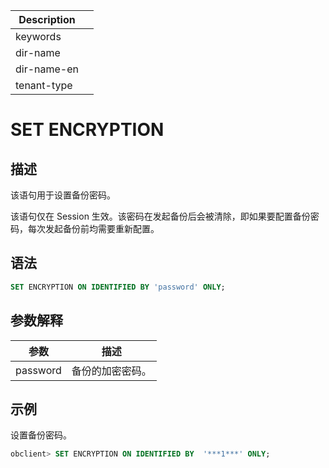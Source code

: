 | Description   |                 |
|---------------|-----------------|
| keywords      |                 |
| dir-name      |                 |
| dir-name-en   |                 |
| tenant-type   |                 |

# SET ENCRYPTION

## 描述

该语句用于设置备份密码。

该语句仅在 Session 生效。该密码在发起备份后会被清除，即如果要配置备份密码，每次发起备份前均需要重新配置。

## 语法

```sql
SET ENCRYPTION ON IDENTIFIED BY 'password' ONLY;
```

## 参数解释

|    参数    |    描述    |
|----------|----------|
| password | 备份的加密密码。 |

## 示例

设置备份密码。

```sql
obclient> SET ENCRYPTION ON IDENTIFIED BY  '***1***' ONLY;
```
